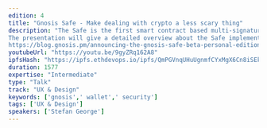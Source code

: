```yaml
---
edition: 4
title: "Gnosis Safe - Make dealing with crypto a less scary thing"
description: "The Safe is the first smart contract based multi-signature wallet targeting mobile users. Using smart contracts as proxies between users and dApps opens the door for many usability and security improvements. New access control schemes can be implemented to allow for 2FA and recovery mechanisms making private key management redundant. Transactions can be sent via relay services, which can be paid in any kind of token. Users won't need Ether anymore to interact with the Ethereum network. Usability and costs for dApps can be improved by batching transactions together making user flows simpler and more intuitive.
The presentation will give a detailed overview about the Safe implementation of the different features and how they can be used for future dApp development.More information and a download to the testnet beta can be found here:
https://blog.gnosis.pm/announcing-the-gnosis-safe-beta-personal-edition-19a69a4453e8"
youtubeUrl: "https://youtu.be/9gyZRq162A8"
ipfsHash: "https://ipfs.ethdevops.io/ipfs/QmPGVnqUHuUgnmfCYxMgX6Cn8iSEkxqZGs29398fYnvW8Q?filename=Gnosis_Safe_-_Make_dealing_with_crypto_a_less_scary_thing_by_Stefan_George_Devcon4-9gyZRq162A8.mp4"
duration: 1577
expertise: "Intermediate"
type: "Talk"
track: "UX & Design"
keywords: ['gnosis',' wallet',' security']
tags: ['UX & Design']
speakers: ['Stefan George']
---
```

